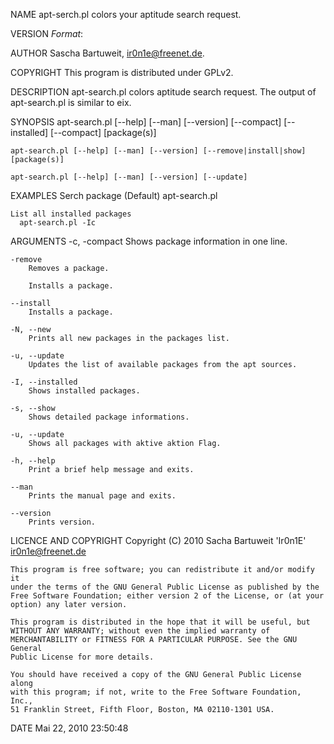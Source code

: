 NAME
    apt-serch.pl colors your aptitude search request.

VERSION
    $Format:%t %ai %an$

AUTHOR
    Sascha Bartuweit, <ir0n1e@freenet.de>.

COPYRIGHT
    This program is distributed under GPLv2.

DESCRIPTION
    apt-search.pl colors aptitude search request. The output of
    apt-search.pl is similar to eix.

SYNOPSIS
    apt-search.pl [--help] [--man] [--version] [--compact] [--installed]
    [--compact] [package(s)]

    apt-search.pl [--help] [--man] [--version] [--remove|install|show]
    [package(s)]

    apt-search.pl [--help] [--man] [--version] [--update]

  EXAMPLES
    Serch package (Default)
      apt-search.pl <package>

    List all installed packages
      apt-search.pl -Ic

ARGUMENTS
    -c, -compact
        Shows package information in one line.

    -remove
        Removes a package.

        Installs a package.

    --install
        Installs a package.

    -N, --new
        Prints all new packages in the packages list.

    -u, --update
        Updates the list of available packages from the apt sources.

    -I, --installed
        Shows installed packages.

    -s, --show
        Shows detailed package informations.

    -u, --update
        Shows all packages with aktive aktion Flag.

    -h, --help
        Print a brief help message and exits.

    --man
        Prints the manual page and exits.

    --version
        Prints version.

LICENCE AND COPYRIGHT
    Copyright (C) 2010 Sacha Bartuweit 'Ir0n1E' <ir0n1e@freenet.de>

    This program is free software; you can redistribute it and/or modify it
    under the terms of the GNU General Public License as published by the
    Free Software Foundation; either version 2 of the License, or (at your
    option) any later version.

    This program is distributed in the hope that it will be useful, but
    WITHOUT ANY WARRANTY; without even the implied warranty of
    MERCHANTABILITY or FITNESS FOR A PARTICULAR PURPOSE. See the GNU General
    Public License for more details.

    You should have received a copy of the GNU General Public License along
    with this program; if not, write to the Free Software Foundation, Inc.,
    51 Franklin Street, Fifth Floor, Boston, MA 02110-1301 USA.

DATE
    Mai 22, 2010 23:50:48

